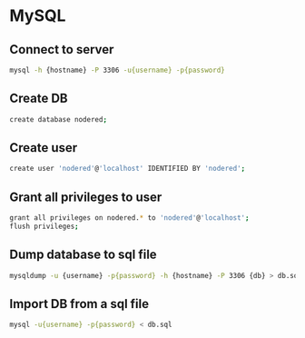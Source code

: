 # MySQL 

## Connect to server
```bash
mysql -h {hostname} -P 3306 -u{username} -p{password}
```

## Create DB
```bash
create database nodered;
```

## Create user
```bash
create user 'nodered'@'localhost' IDENTIFIED BY 'nodered';
```
## Grant all privileges to user
```bash
grant all privileges on nodered.* to 'nodered'@'localhost';
flush privileges;
```

## Dump database to sql file
```bash
mysqldump -u {username} -p{password} -h {hostname} -P 3306 {db} > db.sql 
```

## Import DB from a sql file
```bash
mysql -u{username} -p{password} < db.sql
```

